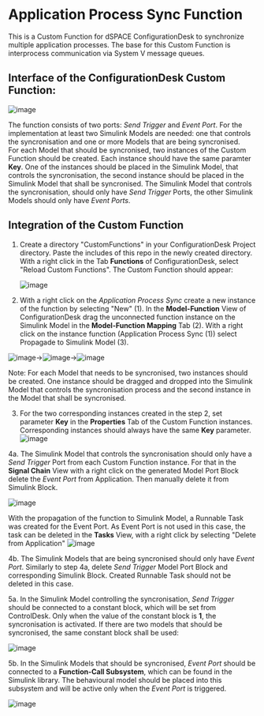# Application Process Sync Function
This is a Custom Function for dSPACE ConfigurationDesk to synchronize multiple application processes. 
The base for this Custom Function is interprocess communication via System V message queues. 

## Interface of the ConfigurationDesk Custom Function:
![image](https://github.com/alinamamulat/IPC_Event/assets/163404282/902f19ba-36bb-4853-85fd-6c0f0b531aa6)

The function consists of two ports: <i>Send Trigger</i> and <i>Event Port</i>. For the implementation at least two Simulink Models are needed: one that controls the syncronisation and one or more Models that are being syncronised.  
For each Model that should be syncronised, two instances of the Custom Function should be created. Each instance should have the same paramter **Key**. One of the instances should be placed in the Simulink Model, that controls the syncronisation, the second instance should be placed in the Simulink Model that shall be syncronised. The Simulink Model that controls the syncronisation, should only have <i>Send Trigger</i> Ports, the other Simulink Models should only have <i>Event Ports</i>.


## Integration of the Custom Function

1. Create a directory "CustomFunctions" in your ConfigurationDesk Project directory. Paste the includes of this repo in the newly created directory.
With a right click in the Tab **Functions** of ConfigurationDesk, select "Reload Custom Functions". The Custom Function should appear:
   
   ![image](https://github.com/alinamamulat/IPC_Event/assets/163404282/20d9926b-f080-4819-b417-545f4aeb4623)

2. With a right click on the <i>Application Process Sync</i>  create a new instance of the function by selecting "New" (1). In the **Model-Function** View of ConfigurationDesk drag the unconnected function instance on
the Simulink Model in the **Model-Function Mapping** Tab (2). With a right click on the instance function (Application Process Sync (1)) select Propagade to Simulink Model (3).

![image](https://github.com/alinamamulat/IPC_Event/assets/163404282/f8e6b56c-b07b-4aac-97b7-c7c55e534b65)->![image](https://github.com/alinamamulat/IPC_Event/assets/163404282/d8c9a889-7b45-4186-b9a9-7785d1278f4a)->![image](https://github.com/alinamamulat/IPC_Event/assets/163404282/67fb0c60-54a3-4fd4-902f-9ef26065a382)

Note: For each Model that needs to be syncronised, two instances should be created. One instance should be dragged and dropped into the Simulink Model that controls the syncronisation process and the second instance in the Model that shall be syncronised. 

3. For the two corresponding instances created in the step 2, set parameter **Key** in the **Properties** Tab of the Custom Function instances. Corresponding instances should always have the same **Key** parameter.
![image](https://github.com/alinamamulat/IPC_Event/assets/163404282/262b59c4-3277-46ac-b5c1-3c0c4d398a5c)

4a. The Simulink Model that controls the syncronisation should only have a <i>Send Trigger</i> Port from each Custom Function instance. For that in the **Signal Chain** View with a right click on the generated Model Port Block delete the <i>Event Port</i> from Application. Then manually delete it from Simulink Block.

![image](https://github.com/alinamamulat/IPC_Event/assets/163404282/e857dfdb-78e8-4e2d-829f-6e4882b24fb5)

With the propagation of the function to Simulink Model, a Runnable Task was created for the Event Port. As Event Port is not used in this case, the task can be deleted in the **Tasks** View, with a right click by selecting "Delete from Application"
![image](https://github.com/alinamamulat/IPC_Event/assets/163404282/d2cdf2cb-e458-41b8-9f69-d945180f008a)

4b. The Simulink Models that are being syncronised should only have <i>Event Port</i>. Similarly to step 4a, delete <i>Send Trigger</i> Model Port Block and corresponding Simulink Block. Created Runnable Task should not be deleted in this case. 

5a. In the Simulink Model controlling the syncronisation, <i>Send Trigger</i> should be connected to a constant block, which will be set from ControlDesk. Only when the value of the constant block is **1**, the syncronisation is activated. If there are two models that should be syncronised, the same constant block shall be used: 

![image](https://github.com/alinamamulat/IPC_Event/assets/163404282/cce07c69-ddb9-4eb7-8689-96431bb2fd41)

5b. In the Simulink Models that should be syncronised, <i>Event Port</i> should be connected to a **Function-Call Subsystem**, which can be found in the Simulink library. The behavioural model should be placed into this subsystem and will be active only when the <i>Event Port</i> is triggered.

![image](https://github.com/alinamamulat/IPC_Event/assets/163404282/2a5c312b-95ac-4a6f-a94f-eb9fbee1cc2d)




